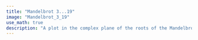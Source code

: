```yaml
---
title: "Mandelbrot 3...19"
image: "Mandelbrot_3_19"
use_math: true
description: "A plot in the complex plane of the roots of the Mandelbrot polynomials $p_0(z) = 0$; $p_{n+1} = zp_{n}^{2}(z) + 1$ for degrees 3 through 19. The roots are computed as the eigenvalues of a specialized recursively-constructed, supersparse, upper Hessenberg matrix. Color represents the minimum degree Mandelbrot polynomial the root is a solution of. The plot is viewed on [-2-1.25i, 0.5+1.25i]. Plot produced by Eunice Chan. For more information see: <a href=\"http://ir.lib.uwo.ca/etd/4028/\" target=\"_blank\">A comparison of solution methods for Mandelbrot-like polynomials</a>."
---
```


